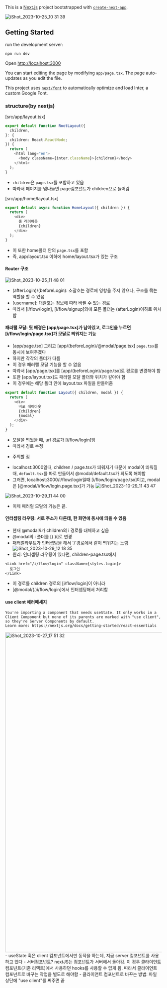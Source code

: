 This is a [Next.js](https://nextjs.org/) project bootstrapped with [`create-next-app`](https://github.com/vercel/next.js/tree/canary/packages/create-next-app).

![iShot_2023-10-25_10 31 39](https://github.com/gayoung106/AppRouter-xcom/assets/98731537/aa8478e9-5e5d-4089-93f5-37a9047a805a)

## Getting Started

run the development server:

```bash
npm run dev
```

Open [http://localhost:3000](http://localhost:3000)

You can start editing the page by modifying `app/page.tsx`. The page auto-updates as you edit the file.

This project uses [`next/font`](https://nextjs.org/docs/basic-features/font-optimization) to automatically optimize and load Inter, a custom Google Font.

### structure(by nextjs)

[src/app/layout.tsx]

```ts
export default function RootLayout({
  children,
}: {
  children: React.ReactNode;
}) {
  return (
    <html lang="en">
      <body className={inter.className}>{children}</body>
    </html>
  );
}
```

- `children`은 `page.tsx`를 포함하고 있음
- 따라서 페이지를 넘나들면 page컴포넌트가 children으로 들어감

[src/app/home/layout.tsx]

```ts
export default async function HomeLayout({ children }) {
  return (
    <div>
      홈 레이아웃
      {children}
    </div>
  );
}
```

- 이 또한 home폴더 안의 `page.tsx`를 포함
- 즉, app/layout.tsx 이하에 home/layout.tsx가 있는 구조

#### Router 구조

![iShot_2023-10-25_11 48 01](https://github.com/gayoung106/AppRouter-xcom/assets/98731537/a60aecce-8b37-44ca-bc46-3009f2230494)

- (afterLogin)/(beforeLogin): 소괄호는 경로에 영향을 주지 않으나, 구조를 묶는 역할을 할 수 있음
- [username]: 대괄호는 정보에 따라 바뀔 수 있는 경로
- 따라서 [i/flow/login], [i/flow/signup]외에 모든 폴더는 (afterLogin)이하로 위치함

#### 패러랠 모달: 뒷 배경은 [app/page.tsx]가 남아있고, 로그인을 누르면 [i/flow/login/page.tsx]가 모달로 띄워지는 기능

- [app/page.tsx] 그리고 [app/(beforeLogin)/@modal/page.tsx] `page.tsx`를 동시에 보여주겠다
- 하지만 각각의 폴더가 다름
- 이 경우 패러랠 모달 기능을 할 수 없음
- 따라서 [app/page.tsx]를 [app/(beforeLogin)/page.tsx]로 경로를 변경해야 함
- 또한 [app/layout.tsx]도 패러랠 모달 폴더와 위치가 같아야 함
- 이 경우에는 해당 폴더 안에 layout.tsx 파일을 만들어줌

```ts
export default function Layout({ children, modal }) {
  return (
    <div>
      비포 레이아웃
      {children}
      {modal}
    </div>
  );
}
```

- 모달을 띄웠을 때, url 경로가 [i/flow/login]임
- 따라서 경로 수정

* 주의할 점

- localhost:3000일때, children / page.tsx가 띄워지기 때문에 modal이 띄워질 때, `default.tsx`를 따로 만들어서 @modal/default.tsx가 되도록 해야함
- 그러면, localhost:3000/i/flow/login일때 [i/flow/login/page.tsx]이고, modal은 [@modal/i/flow/login.page.tsx]가 가능
  ![iShot_2023-10-29_11 43 47](https://github.com/gayoung106/AppRouter-xcom/assets/98731537/5d7d1d9d-630d-4db5-a74d-290e04d3c5e3)

![iShot_2023-10-29_11 44 00](https://github.com/gayoung106/AppRouter-xcom/assets/98731537/b13434e9-5845-4acd-acfb-4a21f95c4bdf)

- 이제 패러럴 모달의 기능은 끝.

#### 인터셉팅 라우팅: 서로 주소가 다른데, 한 화면에 동시에 띄을 수 있음

- 현재 @modal/i가 children의 i 경로를 대체하고 싶음
- @modal의 i 폴더를 [(.)i]로 변경
- 패러럴라우트가 인터셉팅을 해서 '/'경로에서 같이 띄워지는 느낌
  ![iShot_2023-10-29_12 18 35](https://github.com/gayoung106/AppRouter-xcom/assets/98731537/8f2f5223-cdea-46f2-b247-60f1665376b9)
- 원리: 인터셉팅 라우팅이 있다면, children-page.tsx에서

```tsx
<Link href="/i/flow/login" className={styles.login}>
  로그인
</Link>
```

- 이 경로를 children 경로의 [i/flow/login]이 아니라
- [@modal/(.)i/flow/login]에서 인터셉팅해서 처리함

#### use client 에러메세지

```
You're importing a component that needs useState. It only works in a Client Component but none of its parents are marked with "use client", so they're Server Components by default.
Learn more: https://nextjs.org/docs/getting-started/react-essentials
```

<img width="1028" alt="iShot_2023-10-27_17 51 32" src="https://github.com/gayoung106/AppRouter-xcom/assets/98731537/cfa57175-14f4-4103-bd0d-991748d6853d">
- useState 훅은 client 컴포넌트에서만 동작을 하는데, 지금 server 컴포넌트를 사용하고 있다
- 서버컴포넌트? nextJS는 컴포넌트가 서버에서 돌아감. 이 경우 클라이언트 컴포넌트(기존 리액트)에서 사용하던 hooks를 사용할 수 없게 됨. 따라서 클라이언트 컴포넌트로 바꾸는 작업을 별도로 해야함
- 클라이언트 컴포넌트로 바꾸는 방법: 파일 상단에 "use client"를 써주면 끝
